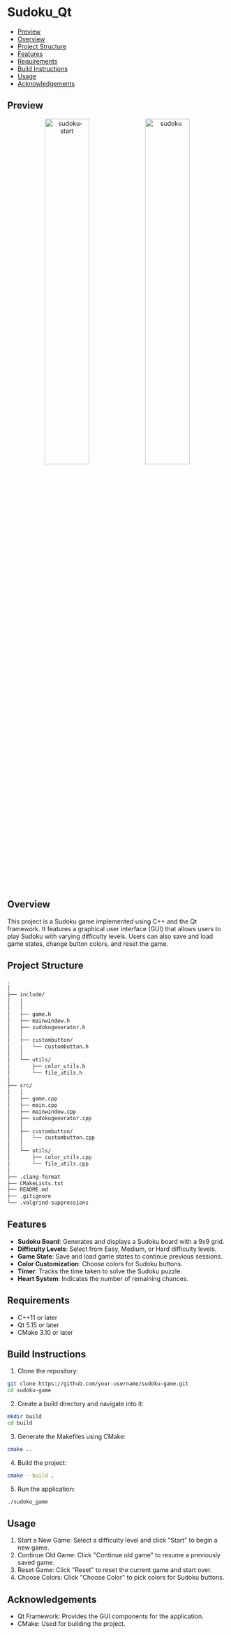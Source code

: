 # Sudoku_Qt

- [Preview](#preview)
- [Overview](#overview)
- [Project Structure](#project-structure)
- [Features](#features)
- [Requirements](#requirements)
- [Build Instructions](#build-instructions)
- [Usage](#usage)
- [Acknowledgements](#acknowledgements)

## Preview

<div align="center">
  <img src="https://github.com/user-attachments/assets/f8fbc18b-e458-4ed7-b0af-2e78a7bd56af" width="45%" height="auto" alt="sudoku-start">
  <img src="https://github.com/user-attachments/assets/504f77cd-bb92-4127-b7d5-7874dddfc442" width="45%" height="auto" alt="sudoku">
</div>

## Overview

This project is a Sudoku game implemented using C++ and the Qt framework. It features a graphical user interface (GUI) that allows users to play Sudoku with varying difficulty levels. Users can also save and load game states, change button colors, and reset the game.

## Project Structure

```bash
.
│
├── include/
│   │
│   │
│   ├── game.h
│   ├── mainwindow.h
│   ├── sudokugenerator.h
│   │
│   ├── custombutton/
│   │   └── custombutton.h
│   │
│   └── utils/
│       ├── color_utils.h
│       └── file_utils.h
│
├── src/
│   │
│   ├── game.cpp
│   ├── main.cpp
│   ├── mainwindow.cpp
│   ├── sudokugenerator.cpp
│   │
│   ├── custombutton/
│   │   └── custombutton.cpp
│   │
│   └── utils/
│       ├── color_utils.cpp
│       └── file_utils.cpp
│
├── .clang-format
├── CMakeLists.txt
├── README.md
├── .gitignore
└── .valgrind-suppressions

```

## Features

- **Sudoku Board**: Generates and displays a Sudoku board with a 9x9 grid.
- **Difficulty Levels**: Select from Easy, Medium, or Hard difficulty levels.
- **Game State**: Save and load game states to continue previous sessions.
- **Color Customization**: Choose colors for Sudoku buttons.
- **Timer**: Tracks the time taken to solve the Sudoku puzzle.
- **Heart System**: Indicates the number of remaining chances.

## Requirements

- C++11 or later
- Qt 5.15 or later
- CMake 3.10 or later

## Build Instructions

1. Clone the repository:

```bash
git clone https://github.com/your-username/sudoku-game.git
cd sudoku-game
```

2. Create a build directory and navigate into it:

```bash
mkdir build
cd build
```

3. Generate the Makefiles using CMake:

```bash
cmake ..
```

4. Build the project:

```bash
cmake --build .
```

5. Run the application:

```bash
./sudoku_game
```

## Usage

1. Start a New Game: Select a difficulty level and click "Start" to begin a new game.
2. Continue Old Game: Click "Continue old game" to resume a previously saved game.
3. Reset Game: Click "Reset" to reset the current game and start over.
4. Choose Colors: Click "Choose Color" to pick colors for Sudoku buttons.

## Acknowledgements

- Qt Framework: Provides the GUI components for the application.
- CMake: Used for building the project.
